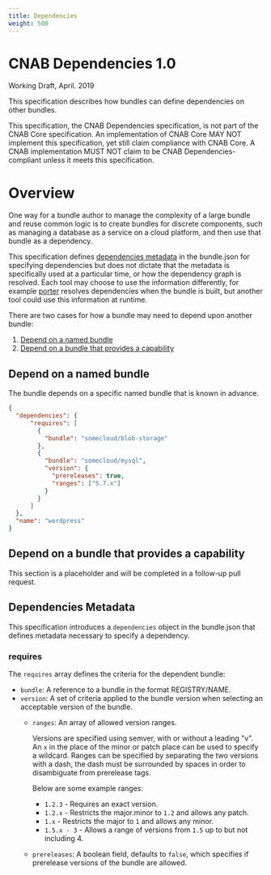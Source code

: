 ```yaml
---
title: Dependencies
weight: 500
---
```


# CNAB Dependencies 1.0
Working Draft, April. 2019

This specification describes how bundles can define dependencies on other
bundles.

This specification, the CNAB Dependencies specification, is not part of the CNAB Core specification. An implementation of CNAB Core MAY NOT implement this specification, yet still claim compliance with CNAB Core. A CNAB implementation MUST NOT claim to be CNAB Dependencies-compliant unless it meets this specification.

# Overview

One way for a bundle author to manage the complexity of a large bundle and reuse
common logic is to create bundles for discrete components, such as managing
a database as a service on a cloud platform, and then use that bundle as a
dependency.

This specification defines [dependencies metadata](#dependencies-metadata) in the
bundle.json for specifying dependencies but does not dictate that the metadata is
specifically used at a particular time, or how the dependency graph is resolved.
Each tool may choose to use the information differently, for example [porter](https://porter.sh) resolves dependencies when the bundle is built, but another tool could
use this information at runtime.

There are two cases for how a bundle may need to depend upon another bundle:

1. [Depend on a named bundle](#depend-on-a-named-bundle)
1. [Depend on a bundle that provides a capability](#depend-on-a-bundle-that-provides-a-capability)

## Depend on a named bundle

The bundle depends on a specific named bundle that is known in advance.

```json
{
  "dependencies": {
      "requires": [
        {
          "bundle": "somecloud/blob-storage"
        },
        {
          "bundle": "somecloud/mysql",
          "version": {
            "prereleases": true,
            "ranges": ["5.7.x"]
          }
        }
      ]
  },
  "name": "wordpress"
}
```

## Depend on a bundle that provides a capability

This section is a placeholder and will be completed in a follow-up pull request.

## Dependencies Metadata

This specification introduces a `dependencies` object in the bundle.json
that defines metadata necessary to specify a dependency.

### requires

The `requires` array defines the criteria for the dependent bundle:

* `bundle`: A reference to a bundle in the format REGISTRY/NAME.
* `version`: A set of criteria applied to the bundle version when selecting an
    acceptable version of the bundle.
    * `ranges`: An array of allowed version ranges.

        Versions are specified using semver, with or without a leading "v".
        An `x` in the place of the minor or patch place can be used to specify
        a wildcard. Ranges can be specified by separating the two versions with
        a dash, the dash must be surrounded by spaces in order to disambiguate
        from prerelease tags.

        Below are some example ranges:
        * `1.2.3` - Requires an exact version.
        * `1.2.x` - Restricts the major.minor to `1.2` and allows any patch.
        * `1.x` - Restricts the major to `1` and allows any minor.
        * `1.5.x - 3` - Allows a range of versions from `1.5` up to but not including 4.
    * `prereleases`: A boolean field, defaults to `false`, which specifies if
        prerelease versions of the bundle are allowed.
